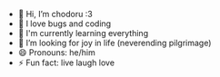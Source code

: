 - 👋 Hi, I’m chodoru :3
- 👀 I love bugs and coding
- 🌱 I'm currently learning everything
- 💞️ I’m looking for joy in life (neverending pilgrimage)
- 😄 Pronouns: he/him
- ⚡ Fun fact: live laugh love

<!---
chodoru/chodoru is a ✨ special ✨ repository because its `README.md` (this file) appears on your GitHub profile.
You can click the Preview link to take a look at your changes.
--->
